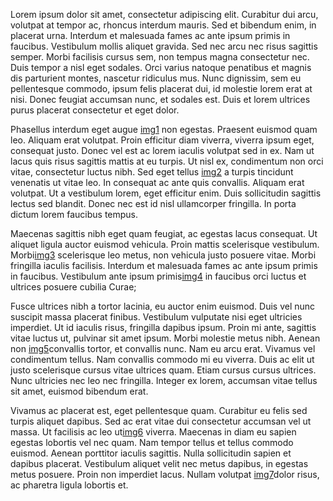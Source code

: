 Lorem ipsum dolor sit amet, consectetur adipiscing elit. Curabitur dui arcu, volutpat at tempor ac, rhoncus interdum mauris. Sed et bibendum enim, in placerat urna. Interdum et malesuada fames ac ante ipsum primis in faucibus. Vestibulum mollis aliquet gravida. Sed nec arcu nec risus sagittis semper. Morbi facilisis cursus sem, non tempus magna consectetur nec. Duis tempor a nisl eget sodales. Orci varius natoque penatibus et magnis dis parturient montes, nascetur ridiculus mus. Nunc dignissim, sem eu pellentesque commodo, ipsum felis placerat dui, id molestie lorem erat at nisi. Donec feugiat accumsan nunc, et sodales est. Duis et lorem ultrices purus placerat consectetur et eget dolor.

Phasellus interdum eget augue [img1](http://www.lipsum.cl/?paras=5&type=chilenismos&start-with-lorem=1) non egestas. Praesent euismod quam leo. Aliquam erat volutpat. Proin efficitur diam viverra, viverra ipsum eget, consequat justo. Donec vel est ac lorem iaculis volutpat sed in ex. Nam ut lacus quis risus sagittis mattis at eu turpis. Ut nisl ex, condimentum non orci vitae, consectetur luctus nibh. Sed eget tellus [img2](www.lipsum.cl/?paras=5&type=chilenismos&start-with-lorem=1) a turpis tincidunt venenatis ut vitae leo. In consequat ac ante quis convallis. Aliquam erat volutpat. Ut a vestibulum lorem, eget efficitur enim. Duis sollicitudin sagittis lectus sed blandit. Donec nec est id nisl ullamcorper fringilla. In porta dictum lorem faucibus tempus.

Maecenas sagittis nibh eget quam feugiat, ac egestas lacus consequat. Ut aliquet ligula auctor euismod vehicula. Proin mattis scelerisque vestibulum. Morbi[img3](https://es.thefreedictionary.com/al%C3%B3) scelerisque leo metus, non vehicula justo posuere vitae. Morbi fringilla iaculis facilisis. Interdum et malesuada fames ac ante ipsum primis in faucibus. Vestibulum ante ipsum primis[img4](https://es.wiktionary.org/wiki/al%C3%B3) in faucibus orci luctus et ultrices posuere cubilia Curae;

Fusce ultrices nibh a tortor lacinia, eu auctor enim euismod. Duis vel nunc suscipit massa placerat finibus. Vestibulum vulputate nisi eget ultricies imperdiet. Ut id iaculis risus, fringilla dapibus ipsum. Proin mi ante, sagittis vitae luctus ut, pulvinar sit amet ipsum. Morbi molestie metus nibh. Aenean non [img5](https://es.yamaha.com/es/products/musical_instruments/winds/trumpets/bb_trumpets/ytr-2330/index.html)convallis tortor, et convallis nunc. Nam eu arcu erat. Vivamus vel condimentum tellus. Nam convallis commodo mi eu viverra. Duis ac elit ut justo scelerisque cursus vitae ultrices quam. Etiam cursus cursus ultrices. Nunc ultricies nec leo nec fringilla. Integer ex lorem, accumsan vitae tellus sit amet, euismod bibendum erat.

Vivamus ac placerat est, eget pellentesque quam. Curabitur eu felis sed turpis aliquet dapibus. Sed ac erat vitae dui consectetur accumsan vel ut massa. Ut facilisis ac leo ut[img6](http://ytr.com/) viverra. Maecenas in diam eu sapien egestas lobortis vel nec quam. Nam tempor tellus et tellus commodo euismod. Aenean porttitor iaculis sagittis. Nulla sollicitudin sapien et dapibus placerat. Vestibulum aliquet velit nec metus dapibus, in egestas metus posuere. Proin non imperdiet lacus. Nullam volutpat [img7](https://www.vix.com/es/btg/curiosidades/4752/que-es-el-factor-rh)dolor risus, ac pharetra ligula lobortis et.